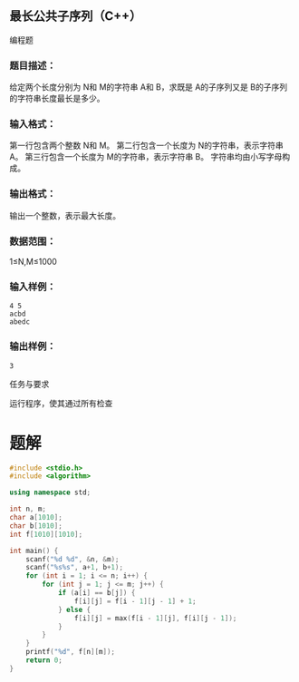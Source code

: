 ## 最长公共子序列（C++）

编程题

### 题目描述：

给定两个长度分别为 N和 M的字符串 A和 B，求既是 A的子序列又是 B的子序列的字符串长度最长是多少。

### 输入格式：

第一行包含两个整数 N和 M。
第二行包含一个长度为 N的字符串，表示字符串 A。
第三行包含一个长度为 M的字符串，表示字符串 B。
字符串均由小写字母构成。

### 输出格式：

输出一个整数，表示最大长度。

### 数据范围：

1≤N,M≤1000

### 输入样例：

```
4 5
acbd
abedc
```

### 输出样例：

```
3
```

任务与要求

运行程序，使其通过所有检查

# 题解
```c++
#include <stdio.h>
#include <algorithm>

using namespace std;

int n, m;
char a[1010];
char b[1010];
int f[1010][1010];

int main() {
    scanf("%d %d", &n, &m);
    scanf("%s%s", a+1, b+1);
    for (int i = 1; i <= n; i++) {
        for (int j = 1; j <= m; j++) {
            if (a[i] == b[j]) {
                f[i][j] = f[i - 1][j - 1] + 1;
            } else {
                f[i][j] = max(f[i - 1][j], f[i][j - 1]);
            }
        }
    }
    printf("%d", f[n][m]);
    return 0;
}
```